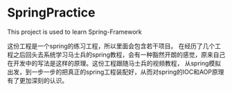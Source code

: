 # SpringPractice
This project is used to learn Spring-Framework

这份工程是一个spring的练习工程，所以里面会包含若干项目。
在经历了几个工程之后回头去系统学习马士兵的spring教程，会有一种豁然开朗的感觉，原来自己在开发中的写法是这样的原理。这份工程跟随马士兵的视频教程，
从spring模拟出发，到一步一步的把真正的spring工程装配好，从而对spring的IOC和AOP原理有了更加深刻的认识。
